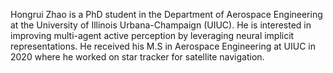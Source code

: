 Hongrui Zhao is a PhD student in the Department of Aerospace Engineering at the University of Illinois Urbana-Champaign (UIUC). He is interested in improving multi-agent active perception by leveraging neural implicit representations. He received his M.S in Aerospace Engineering at UIUC in 2020 where he worked on star tracker for satellite navigation. 


